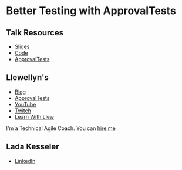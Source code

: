 # Better Testing with ApprovalTests

## Talk Resources
* [Slides](https://github.com/LearnWithLlew/TestingBetterWithApprovals.Slides/blob/main/slides/Testing%20Better%20with%20Approvals.pptx)
* [Code](https://github.com/LearnWithLlew/TestingBetterWithApprovals.Slides/tree/main/src)
* [ApprovalTests](https://github.com/approvals/)


## Llewellyn's<!-- include: llewellyn.md -->

* [Blog](https://llewellynfalco.blogspot.com/)
* [ApprovalTests](https://github.com/approvals/)
* [YouTube](https://www.youtube.com/user/isidoreus/videos)
* [Twitch](https://www.twitch.tv/llewellynfalco)
* [Learn With Llew](https://github.com/LearnWithLlew)

I'm a Technical Agile Coach. You can [hire me](http://llewellynfalco.blogspot.com/p/hire-me.html)
<!-- endInclude -->

## Lada Kesseler<!-- include: lada.md. path: https://raw.githubusercontent.com/lexler/Talks/main/lada.md -->

* [LinkedIn](https://www.linkedin.com/in/lada-kesseler/)
<!-- endInclude -->
